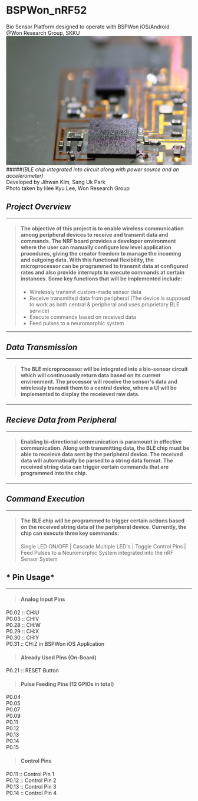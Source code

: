 # **BSPWon_nRF52**
Bio Sensor Platform designed to operate with BSPWon iOS/Android </br>
@Won Research Group, SKKU </br>
<img src="sensor.PNG" width="550" height = "350"> </br>
#####*(BLE chip integrated into circuit along with power source and an accelerometer)* </br>
Developed by Jihwan Kim, Sang Uk Park </br> 
Photo taken by Hee Kyu Lee, Won Research Group 

## *Project Overview*
--------------------------------------------
> #### The objective of this project is to enable wireless communication among peripheral devices to receive and transmit data and commands. The NRF board provides a developer  environment where the user can manually configure low level application procedures, giving the creator freedom to manage the incoming and outgoing data. With this functional flexibility, the microprocessor can be programmed to transmit data at configured rates and also provide interrupts to execute commands at certain instances. Some key functions that will be implemented include:
>  * Wirelessly transmit custom-made sensor data
>  * Receive transmitted data from peripheral (The device is supposed to work as both central & peripheral and uses proprietary BLE service)
>  * Execute commands based on received data
>  * Feed pulses to a neuromorphic system
----------------------------------------------

## *Data Transmission*
------------------------------------------
> #### The BLE microprocessor will be integrated into a bio-sensor circuit which will continuously return data based on its current environment. The processor will receive the sensor's data and wirelessly transmit them to a central device, where a UI will be implemented to display the receieved raw data. 
----------------------------------------

## *Recieve Data from Peripheral* 
--------------------------------------------
> #### Enabling bi-directional communication is paramount in effective communication. Along with transmitting data, the BLE chip must be able to receieve data sent by the peripheral device. The received data will automatically be parsed to a string data format. The received string data can trigger certain commands that are programmed into the chip.
--------------------------------------------

## *Command Execution* 
--------------------------------------------
> #### The BLE chip will be programmed to trigger certain actions based on the received string data of the peripheral device. Currently, the chip can execute three key commands:
> Single LED ON/OFF | Cascade Multiple LED's | Toggle Control Pins | Feed Pulses to a Neuromorphic System integrated into the nRF Sensor System 

## * Pin Usage*
--------------------------------------------
> #### Analog Input Pins
P0.02 :: CH:U <br/>
P0.03 :: CH:V <br/>
P0.28 :: CH:W <br/>
P0.29 :: CH:X <br/>
P0.30 :: CH:Y <br/>
P0.31 :: CH:Z in BSPWon iOS Application <br/>

> #### Already Used Pins (On-Board)
P0.21 :: RESET Button <br/>


> #### Pulse Feeding Pins (12 GPIOs in total) 
P0.04 <br/>
P0.05 <br/>
P0.07 <br/>
P0.09 <br/>
P0.11 <br/>
P0.12 <br/>
P0.13 <br/>
P0.14 <br/>
P0.15 <br/>

> #### Control Pins
P0.11 :: Control Pin 1<br/>
P0.12 :: Control Pin 2<br/>
P0.13 :: Control Pin 3<br/>
P0.14 :: Control Pin 4<br/>


